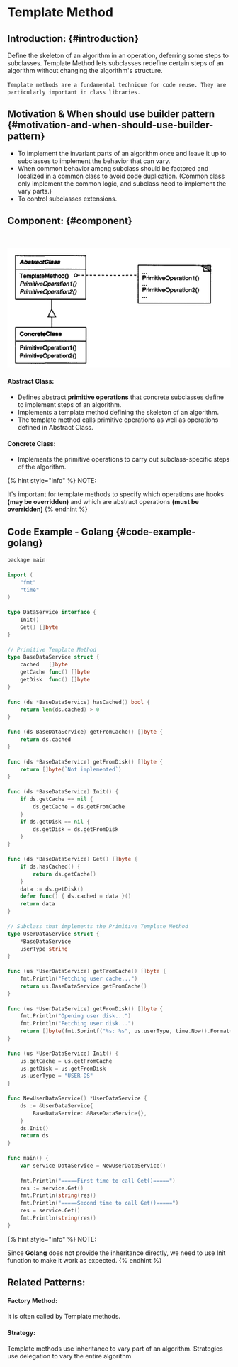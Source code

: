 # Template Method

## Introduction: {#introduction}

​Define the skeleton of an algorithm in an operation, deferring some steps to subclasses. Template Method lets subclasses redefine certain steps of an algorithm without changing the algorithm's structure.

`Template methods are a fundamental technique for code reuse. They are particularly important in class libraries.`

## Motivation & When should use builder pattern {#motivation-and-when-should-use-builder-pattern}

* ​To implement the invariant parts of an algorithm once and leave it up to subclasses to implement the behavior that can vary.
* When common behavior among subclass should be factored and localized in a common class to avoid code duplication. \(Common class only implement the common logic, and subclass need to implement the vary parts.\)
* To control subclasses extensions.

## Component: {#component}

​

![](../.gitbook/assets/image%20%2814%29.png)

#### 

#### Abstract Class:

* Defines abstract **primitive operations** that concrete subclasses define to implement steps of an algorithm.
* Implements a template method defining the skeleton of an algorithm.
* The template method calls primitive operations as well as operations defined in Abstract Class.

#### Concrete Class:

* Implements the primitive operations to carry out subclass-specific steps of the algorithm.

{% hint style="info" %}
NOTE:

It's important for template methods to specify which operations are hooks **\(may be overridden\)** and which are abstract operations **\(must be overridden\)**
{% endhint %}

## Code Example - Golang {#code-example-golang}

```go
​​package main

import (
	"fmt"
	"time"
)

type DataService interface {
	Init()
	Get() []byte
}

// Primitive Template Method
type BaseDataService struct {
	cached   []byte
	getCache func() []byte
	getDisk  func() []byte
}

func (ds *BaseDataService) hasCached() bool {
	return len(ds.cached) > 0
}

func (ds BaseDataService) getFromCache() []byte {
	return ds.cached
}

func (ds *BaseDataService) getFromDisk() []byte {
	return []byte(`Not implemented`)
}

func (ds *BaseDataService) Init() {
	if ds.getCache == nil {
		ds.getCache = ds.getFromCache
	}
	if ds.getDisk == nil {
		ds.getDisk = ds.getFromDisk
	}
}

func (ds *BaseDataService) Get() []byte {
	if ds.hasCached() {
		return ds.getCache()
	}
	data := ds.getDisk()
	defer func() { ds.cached = data }()
	return data
}

// Subclass that implements the Primitive Template Method
type UserDataService struct {
	*BaseDataService
	userType string
}

func (us *UserDataService) getFromCache() []byte {
	fmt.Println("Fetching user cache...")
	return us.BaseDataService.getFromCache()
}

func (us *UserDataService) getFromDisk() []byte {
	fmt.Println("Opening user disk...")
	fmt.Println("Fetching user disk...")
	return []byte(fmt.Sprintf("%s: %s", us.userType, time.Now().Format(time.RFC3339)))
}

func (us *UserDataService) Init() {
	us.getCache = us.getFromCache
	us.getDisk = us.getFromDisk
	us.userType = "USER-DS"
}

func NewUserDataService() *UserDataService {
	ds := &UserDataService{
		BaseDataService: &BaseDataService{},
	}
	ds.Init()
	return ds
}

func main() {
	var service DataService = NewUserDataService()

	fmt.Println("=====First time to call Get()=====")
	res := service.Get()
	fmt.Println(string(res))
	fmt.Println("=====Second time to call Get()=====")
	res = service.Get()
	fmt.Println(string(res))
}

```

{% hint style="info" %}
NOTE:

Since **Golang** does not provide the inheritance directly, we need to use Init function to make it work as expected.
{% endhint %}

## ​Related Patterns:

#### Factory Method: 

It is often called by Template methods.

#### Strategy:

Template methods use inheritance to vary part of an algorithm. Strategies use delegation to vary the entire algorithm

​

​

​

